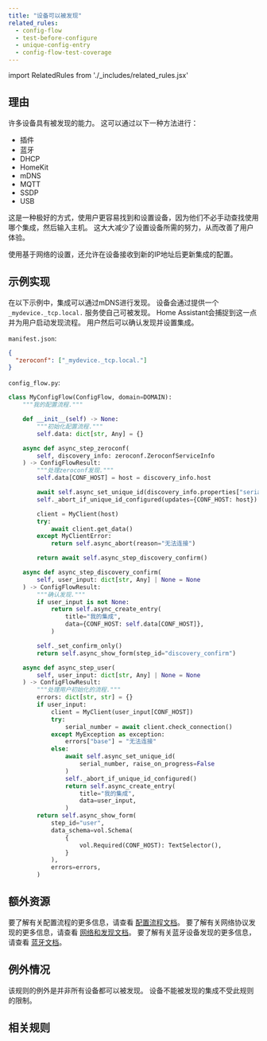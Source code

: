 ```yaml
---
title: "设备可以被发现"
related_rules:
  - config-flow
  - test-before-configure
  - unique-config-entry
  - config-flow-test-coverage
---
```

import RelatedRules from './_includes/related_rules.jsx'

## 理由

许多设备具有被发现的能力。
这可以通过以下一种方法进行：
- 插件
- 蓝牙
- DHCP
- HomeKit
- mDNS
- MQTT
- SSDP
- USB

这是一种极好的方式，使用户更容易找到和设置设备，因为他们不必手动查找使用哪个集成，然后输入主机。
这大大减少了设置设备所需的努力，从而改善了用户体验。

使用基于网络的设置，还允许在设备接收到新的IP地址后更新集成的配置。

## 示例实现

在以下示例中，集成可以通过mDNS进行发现。
设备会通过提供一个 `_mydevice._tcp.local.` 服务使自己可被发现。
Home Assistant会捕捉到这一点并为用户启动发现流程。
用户然后可以确认发现并设置集成。

`manifest.json`:
```json {2} showLineNumbers
{
  "zeroconf": ["_mydevice._tcp.local."]
}
```

`config_flow.py`:
```python {8-23,25-36} showLineNumbers
class MyConfigFlow(ConfigFlow, domain=DOMAIN):
    """我的配置流程."""

    def __init__(self) -> None:
        """初始化配置流程."""
        self.data: dict[str, Any] = {}

    async def async_step_zeroconf(
        self, discovery_info: zeroconf.ZeroconfServiceInfo
    ) -> ConfigFlowResult:
        """处理zeroconf发现."""
        self.data[CONF_HOST] = host = discovery_info.host

        await self.async_set_unique_id(discovery_info.properties["serialno"])
        self._abort_if_unique_id_configured(updates={CONF_HOST: host})

        client = MyClient(host)
        try:
            await client.get_data()
        except MyClientError:
            return self.async_abort(reason="无法连接")

        return await self.async_step_discovery_confirm()

    async def async_step_discovery_confirm(
        self, user_input: dict[str, Any] | None = None
    ) -> ConfigFlowResult:
        """确认发现."""
        if user_input is not None:
            return self.async_create_entry(
                title="我的集成",
                data={CONF_HOST: self.data[CONF_HOST]},
            )

        self._set_confirm_only()
        return self.async_show_form(step_id="discovery_confirm")

    async def async_step_user(
        self, user_input: dict[str, Any] | None = None
    ) -> ConfigFlowResult:
        """处理用户初始化的流程."""
        errors: dict[str, str] = {}
        if user_input:
            client = MyClient(user_input[CONF_HOST])
            try:
                serial_number = await client.check_connection()
            except MyException as exception:
                errors["base"] = "无法连接"
            else:
                await self.async_set_unique_id(
                    serial_number, raise_on_progress=False
                )
                self._abort_if_unique_id_configured()
                return self.async_create_entry(
                    title="我的集成",
                    data=user_input,
                )
        return self.async_show_form(
            step_id="user",
            data_schema=vol.Schema(
                {
                    vol.Required(CONF_HOST): TextSelector(),
                }
            ),
            errors=errors,
        )
```

## 额外资源

要了解有关配置流程的更多信息，请查看 [配置流程文档](/docs/config_entries_config_flow_handler)。
要了解有关网络协议发现的更多信息，请查看 [网络和发现文档](/docs/network_discovery)。
要了解有关蓝牙设备发现的更多信息，请查看 [蓝牙文档](/docs/bluetooth)。

## 例外情况

该规则的例外是并非所有设备都可以被发现。
设备不能被发现的集成不受此规则的限制。

## 相关规则

<RelatedRules relatedRules={frontMatter.related_rules}></RelatedRules>